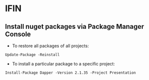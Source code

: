 # IFIN

## Install nuget packages via Package Manager Console
 
- To restore all packages of all projects:
 ```
 Update-Package -Reinstall
 ```
- To install a particular package to a specific project:
 ```
 Install-Package Dapper -Version 2.1.35 -Project Presentation
 ```
